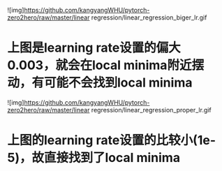 
![img]https://github.com/kangyangWHU/pytorch-zero2hero/raw/master/linear regression/linear_regression_biger_lr.gif
# 上图是learning rate设置的偏大0.003，就会在local minima附近摆动，有可能不会找到local minima
![img]https://github.com/kangyangWHU/pytorch-zero2hero/raw/master/linear regression/linear_regression_proper_lr.gif
# 上图的learning rate设置的比较小(1e-5)，故直接找到了local minima
